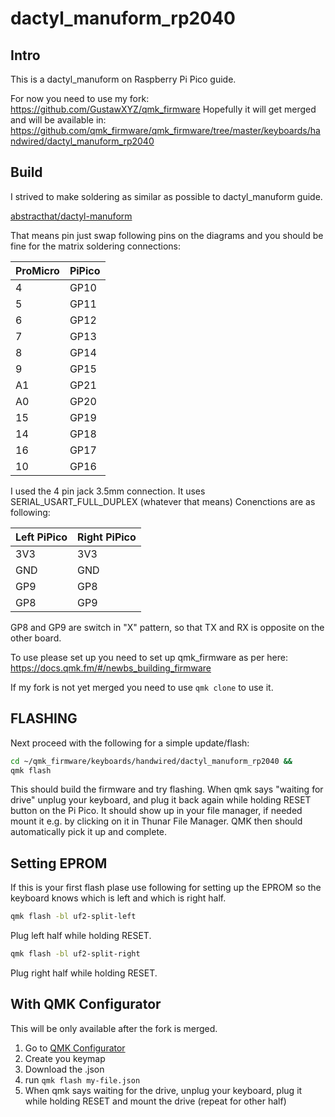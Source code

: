 # dactyl_manuform_rp2040

## Intro

This is a dactyl_manuform on Raspberry Pi Pico guide.

For now you need to use my fork: https://github.com/GustawXYZ/qmk_firmware
Hopefully it will get merged and will be available in: https://github.com/qmk_firmware/qmk_firmware/tree/master/keyboards/handwired/dactyl_manuform_rp2040

## Build

I strived to make soldering as similar as possible to dactyl_manuform guide.

[abstracthat/dactyl-manuform](https://github.com/abstracthat/dactyl-manuform)

That means pin just swap following pins on the diagrams and you should be fine
for the matrix soldering connections:

|ProMicro|PiPico|
|-|-|
|4|GP10|
|5|GP11|
|6|GP12|
|7|GP13|
|8|GP14|
|9|GP15|
|A1|GP21|
|A0|GP20|
|15|GP19|
|14|GP18|
|16|GP17|
|10|GP16|

I used the 4 pin jack 3.5mm connection. It uses SERIAL_USART_FULL_DUPLEX (whatever that means)
Conenctions are as following:

|Left PiPico|Right PiPico|
|-|-|
|3V3|3V3|
|GND|GND|
|GP9|GP8|
|GP8|GP9|

GP8 and GP9 are switch in "X" pattern, so that TX and RX is opposite on the other board.

To use please set up you need to set up qmk_firmware as per here: https://docs.qmk.fm/#/newbs_building_firmware

If my fork is not yet merged you need to use `qmk clone` to use it.

## FLASHING

Next proceed with the following for a simple update/flash:

```bash
cd ~/qmk_firmware/keyboards/handwired/dactyl_manuform_rp2040 &&
qmk flash
```
This should build the firmware and try flashing.
When qmk says "waiting for drive" unplug your keyboard, and plug it back again while holding RESET button on the Pi Pico.
It should show up in your file manager, if needed mount it e.g. by clicking on it in Thunar File Manager.
QMK then should automatically pick it up and complete.

## Setting EPROM

If this is your first flash plase use following for setting up the EPROM so the keyboard knows which is left and which is right half.
```bash
qmk flash -bl uf2-split-left
```
Plug left half while holding RESET.
```bash
qmk flash -bl uf2-split-right
```
Plug right half while holding RESET.

## With QMK Configurator

This will be only available after the fork is merged.

1. Go to [QMK Configurator](config.qmk.fm/)
1. Create you keymap
1. Download the .json
1. run `qmk flash my-file.json`
1. When qmk says waiting for the drive, unplug your keyboard, plug it while holding RESET and mount the drive (repeat for other half)
